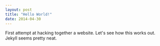 ```yaml
---
layout: post
title: "Hello World!"
date: 2014-04-30
---
```


First attempt at hacking together a website. Let's see how this works out. Jekyll seems pretty neat.
